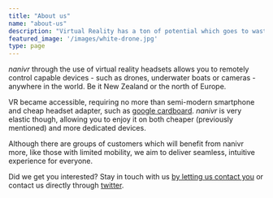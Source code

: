 ```yaml
---
title: "About us"
name: "about-us"
description: "Virtual Reality has a ton of potential which goes to waste. We believe thanks to that technology nanivr may become the ultimate traveling experience."
featured_image: '/images/white-drone.jpg'
type: page
---
```

_nanivr_ through the use of virtual reality headsets allows you to remotely control capable devices - such as drones, underwater boats or cameras - anywhere in the world. Be it New Zealand or the north of Europe.

VR became accessible, requiring no more than semi-modern smartphone and cheap headset adapter, such as [google cardboard](https://vr.google.com/cardboard/). _nanivr_ is very elastic though, allowing you to enjoy it on both cheaper (previously mentioned) and more dedicated devices.

Although there are groups of customers which will benefit from nanivr more, like those with limited mobility, we aim to deliver seamless, intuitive experience for everyone.

Did we get you interested? Stay in touch with us [by letting us contact you](/contact) or contact us directly through [twitter](https://twitter.com/nanivrtech).